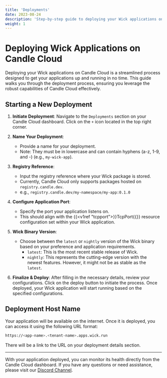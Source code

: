 ```yaml
---
title: 'Deployments'
date: 2023-08-24
description: 'Step-by-step guide to deploying your Wick applications on Candle Cloud.'
weight: 1
---
```


# Deploying Wick Applications on Candle Cloud

Deploying your Wick applications on Candle Cloud is a streamlined process designed to get your applications up and running in no time. This guide walks you through the deployment process, ensuring you leverage the robust capabilities of Candle Cloud effectively.

## Starting a New Deployment

1. **Initiate Deployment**: Navigate to the `Deployments` section on your Candle Cloud dashboard. Click on the `+` icon located in the top right corner.

2. **Name Your Deployment**:

   - Provide a name for your deployment.
   - Note: They must be in lowercase and can contain hyphens (a-z, 1-9, and -) (e.g., `my-wick-app`).

3. **Registry Reference**:

   - Input the registry reference where your Wick package is stored.
   - Currently, Candle Cloud only supports packages hosted on `registry.candle.dev`.
   - e.g., `registry.candle.dev/my-namespace/my-app:0.1.0`

4. **Configure Application Port**:

   - Specify the port your application listens on.
   - This should align with the {{<v1ref "tcpport">}}TcpPort{{</v1ref>}} resource configuration set within your Wick application.

5. **Wick Binary Version**:

   - Choose between the `latest` or `nightly` version of the Wick binary based on your preference and application requirements.
     - `latest`: This is the most recent stable release of Wick.
     - `nightly`: This represents the cutting-edge version with the newest features. However, it might not be as stable as the `latest`.

6. **Finalize & Deploy**: After filling in the necessary details, review your configurations. Click on the deploy button to initiate the process. Once deployed, your Wick application will start running based on the specified configurations.

## Deployment Host Name

Your application will be available on the internet. Once it is deployed, you can access it using the following URL format:

```bash
https://<app-name>.<tenant-name>.apps.wick.run
```

There will be a link to the URL on your deployment details section.

---

With your application deployed, you can monitor its health directly from the Candle Cloud dashboard. If you have any questions or need assistance, please visit our [Discord Channel](https://discord.gg/candle).
